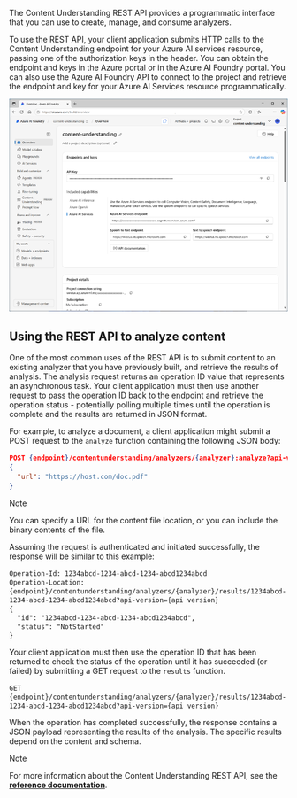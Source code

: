 The Content Understanding REST API provides a programmatic interface that you can use to create, manage, and consume analyzers.

To use the REST API, your client application submits HTTP calls to the Content Understanding endpoint for your Azure AI services resource, passing one of the authorization keys in the header. You can obtain the endpoint and keys in the Azure portal or in the Azure AI Foundry portal. You can also use the Azure AI Foundry API to connect to the project and retrieve the endpoint and key for your Azure AI Services resource programmatically.

![Screenshot of the Test analyzer user interface in Azure AI Foundry.](../media/azure-ai-services.png)

## Using the REST API to analyze content

One of the most common uses of the REST API is to submit content to an existing analyzer that you have previously built, and retrieve the results of analysis. The analysis request returns an operation ID value that represents an asynchronous task. Your client application must then use another request to pass the operation ID back to the endpoint and retrieve the operation status - potentially polling multiple times until the operation is complete and the results are returned in JSON format.

For example, to analyze a document, a client application might submit a POST request to the `analyze` function containing the following JSON body:

```json
POST {endpoint}/contentunderstanding/analyzers/{analyzer}:analyze?api-version={api version}
{
  "url": "https://host.com/doc.pdf"
}
```

> [!NOTE]
> You can specify a URL for the content file location, or you can include the binary contents of the file.

Assuming the request is authenticated and initiated successfully, the response will be similar to this example:

```http
Operation-Id: 1234abcd-1234-abcd-1234-abcd1234abcd
Operation-Location: {endpoint}/contentunderstanding/analyzers/{analyzer}/results/1234abcd-1234-abcd-1234-abcd1234abcd?api-version={api version}
{
  "id": "1234abcd-1234-abcd-1234-abcd1234abcd",
  "status": "NotStarted"
}
```

Your client application must then use the operation ID that has been returned to check the status of the operation until it has succeeded (or failed) by submitting a GET request to the `results` function.

```http
GET {endpoint}/contentunderstanding/analyzers/{analyzer}/results/1234abcd-1234-abcd-1234-abcd1234abcd?api-version={api version}
```

When the operation has completed successfully, the response contains a JSON payload representing the results of the analysis. The specific results depend on the content and schema.

> [!NOTE]
> For more information about the Content Understanding REST API, see the **[reference documentation](/rest/api/contentunderstanding/operation-groups)**.
